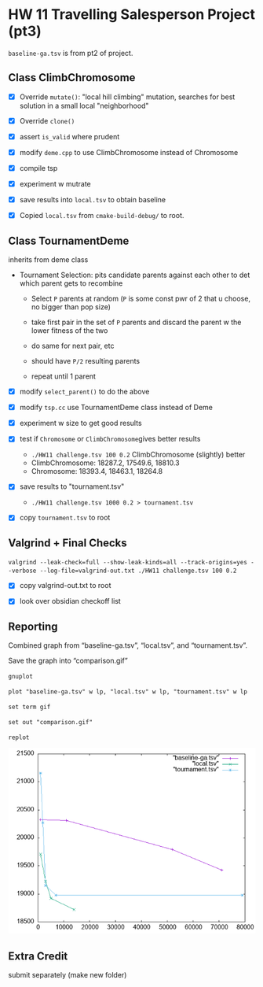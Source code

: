# HW 11 Travelling Salesperson Project (pt3)

`baseline-ga.tsv` is from pt2 of project.

## Class ClimbChromosome



- [x] Override `mutate()`: "local hill climbing" mutation, searches for best solution in a small local "neighborhood"
- [x] Override `clone()`
- [x] assert `is_valid` where prudent



- [x] modify `deme.cpp` to use ClimbChromosome instead of Chromosome
- [x] compile tsp
- [x] experiment w mutrate
- [x] save results into `local.tsv` to obtain baseline

- [x] Copied `local.tsv` from `cmake-build-debug/` to root.





## Class TournamentDeme

inherits from deme class

* Tournament Selection: pits candidate parents against each other to det which parent gets to recombine

  * Select `P` parents at random (`P` is some const pwr of 2 that u choose, no bigger than pop size)

  * take first pair in the set of `P` parents and discard the parent w the lower fitness of the two
  * do same for next pair, etc
  * should have `P/2` resulting parents
  * repeat until 1 parent
* [x] modify `select_parent()` to do the above
* [x] modify `tsp.cc` use TournamentDeme class instead of Deme
* [x] experiment w size to get good results
* [x] test if `Chromosome` or `ClimbChromosome`gives better results
  *  `./HW11 challenge.tsv 100 0.2` ClimbChromosome (slightly) better
    *  ClimbChromosome: 18287.2, 17549.6, 18810.3
    *  Chromosome: 18393.4, 18463.1, 18264.8

* [x] save results to "tournament.tsv"
  *  `./HW11 challenge.tsv 1000 0.2 > tournament.tsv`

* [x] copy `tournament.tsv` to root

## Valgrind + Final Checks

`valgrind --leak-check=full --show-leak-kinds=all --track-origins=yes --verbose --log-file=valgrind-out.txt ./HW11 challenge.tsv 100 0.2`

- [x] copy valgrind-out.txt to root

- [x] look over obsidian checkoff list 

## Reporting

Combined graph from “baseline-ga.tsv”, “local.tsv”, and “tournament.tsv”. 

Save the graph into “comparison.gif” 

`gnuplot`

`plot "baseline-ga.tsv" w lp, "local.tsv" w lp, "tournament.tsv" w lp`

`set term gif`

`set out "comparison.gif"`

`replot`



![](comparison.gif)

## Extra Credit

submit separately (make new folder)
